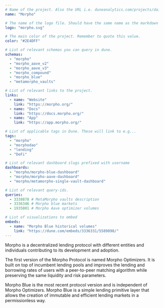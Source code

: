 ```yaml
---
# Name of the project. Also the URL i.e. duneanalytics.com/projects/dai.
name: "Morpho" 

# The name of the logo file. Should have the same name as the markdown file.
logo: "morpho.svg"

# The main color of the project. Remember to quote this value.
color: "#2E4DFF"

# List of relevant schemas you can query in dune.
schemas: 
  - "morpho"
  - "morpho_aave_v2"
  - "morpho_aave_v3"
  - "morpho_compound"
  - "morpho_blue"
  - "metamorpho_vaults"

# List of relevant links to the project.
links:
  - name: "Website"
    link: "https://morpho.org/"
  - name: "Docs"
    link: "https://docs.morpho.org/"
  - name: "App"
    link: "https://app.morpho.org/"

# List of applicable tags in Dune. These will link to e.g...
tags:
  - "morpho"
  - "morphodao"
  - "lending"
  - "DeFi"

# List of relevant dashboard slugs prefixed with username
dashboards:
  - "morpho/morpho-blue-dashboard"
  - "morpho/morpho-aave-dashboard"
  - "morpho/metamorpho-single-vault-dashboard"

# List of relevant query-ids.
queries:
  - 3338878 # MetaMorpho vaults description
  - 3336346 # Morpho blue markets
  - 1935001 # Morpho Aave optimizer volumes

# List of visualizations to embed
embeds:
  - name: "Morpho Blue historical volumes"
    link: "https://dune.com/embeds/3336331/5589898/" 
---
```


Morpho is a decentralized lending protocol with different entities and individuals contributing to its development and adoption.

The first version of the Morpho Protocol is named Morpho Optimizers. It is built on top of incumbent lending pools and improves the lending and borrowing rates of users with a peer-to-peer matching algorithm while preserving the same liquidity and risk parameters.

Morpho Blue is the most recent protocol version and is independent of Morpho Optimizers.
Morpho Blue is a simple lending primitive layer that allows the creation of immutable and efficient lending markets in a permissionless way.